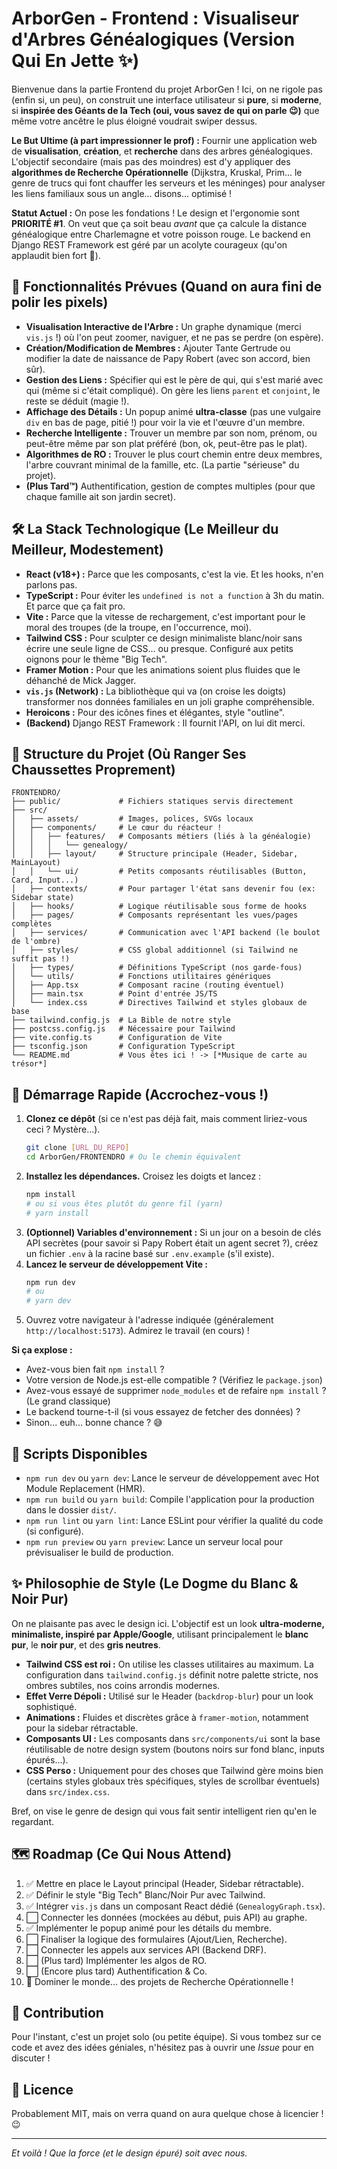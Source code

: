 
# ArborGen - Frontend : Visualiseur d'Arbres Généalogiques (Version Qui En Jette ✨)

Bienvenue dans la partie Frontend du projet ArborGen ! Ici, on ne rigole pas (enfin si, un peu), on construit une interface utilisateur si **pure**, si **moderne**, si **inspirée des Géants de la Tech (oui, vous savez de qui on parle 😉)** que même votre ancêtre le plus éloigné voudrait swiper dessus.

**Le But Ultime (à part impressionner le prof) :** Fournir une application web de **visualisation**, **création**, et **recherche** dans des arbres généalogiques. L'objectif secondaire (mais pas des moindres) est d'y appliquer des **algorithmes de Recherche Opérationnelle** (Dijkstra, Kruskal, Prim... le genre de trucs qui font chauffer les serveurs et les méninges) pour analyser les liens familiaux sous un angle... disons... optimisé !

**Statut Actuel :** On pose les fondations ! Le design et l'ergonomie sont **PRIORITÉ #1**. On veut que ça soit beau *avant* que ça calcule la distance généalogique entre Charlemagne et votre poisson rouge. Le backend en Django REST Framework est géré par un acolyte courageux (qu'on applaudit bien fort 👏).

## 🚀 Fonctionnalités Prévues (Quand on aura fini de polir les pixels)

*   **Visualisation Interactive de l'Arbre :** Un graphe dynamique (merci `vis.js` !) où l'on peut zoomer, naviguer, et ne pas se perdre (on espère).
*   **Création/Modification de Membres :** Ajouter Tante Gertrude ou modifier la date de naissance de Papy Robert (avec son accord, bien sûr).
*   **Gestion des Liens :** Spécifier qui est le père de qui, qui s'est marié avec qui (même si c'était compliqué). On gère les liens `parent` et `conjoint`, le reste se déduit (magie !).
*   **Affichage des Détails :** Un popup animé **ultra-classe** (pas une vulgaire `div` en bas de page, pitié !) pour voir la vie et l'œuvre d'un membre.
*   **Recherche Intelligente :** Trouver un membre par son nom, prénom, ou peut-être même par son plat préféré (bon, ok, peut-être pas le plat).
*   **Algorithmes de RO :** Trouver le plus court chemin entre deux membres, l'arbre couvrant minimal de la famille, etc. (La partie "sérieuse" du projet).
*   **(Plus Tard™️)** Authentification, gestion de comptes multiples (pour que chaque famille ait son jardin secret).

## 🛠️ La Stack Technologique (Le Meilleur du Meilleur, Modestement)

*   **React (v18+) :** Parce que les composants, c'est la vie. Et les hooks, n'en parlons pas.
*   **TypeScript :** Pour éviter les `undefined is not a function` à 3h du matin. Et parce que ça fait pro.
*   **Vite :** Parce que la vitesse de rechargement, c'est important pour le moral des troupes (de la troupe, en l'occurrence, moi).
*   **Tailwind CSS :** Pour sculpter ce design minimaliste blanc/noir sans écrire une seule ligne de CSS... ou presque. Configuré aux petits oignons pour le thème "Big Tech".
*   **Framer Motion :** Pour que les animations soient plus fluides que le déhanché de Mick Jagger.
*   **`vis.js` (Network) :** La bibliothèque qui va (on croise les doigts) transformer nos données familiales en un joli graphe compréhensible.
*   **Heroicons :** Pour des icônes fines et élégantes, style "outline".
*   **(Backend)** Django REST Framework : Il fournit l'API, on lui dit merci.

## 📂 Structure du Projet (Où Ranger Ses Chaussettes Proprement)

```
FRONTENDRO/
├── public/             # Fichiers statiques servis directement
├── src/
│   ├── assets/         # Images, polices, SVGs locaux
│   ├── components/     # Le cœur du réacteur !
│   │   ├── features/   # Composants métiers (liés à la généalogie)
│   │   │   └── genealogy/
│   │   ├── layout/     # Structure principale (Header, Sidebar, MainLayout)
│   │   └── ui/         # Petits composants réutilisables (Button, Card, Input...)
│   ├── contexts/       # Pour partager l'état sans devenir fou (ex: Sidebar state)
│   ├── hooks/          # Logique réutilisable sous forme de hooks
│   ├── pages/          # Composants représentant les vues/pages complètes
│   ├── services/       # Communication avec l'API backend (le boulot de l'ombre)
│   ├── styles/         # CSS global additionnel (si Tailwind ne suffit pas !)
│   ├── types/          # Définitions TypeScript (nos garde-fous)
│   └── utils/          # Fonctions utilitaires génériques
│   ├── App.tsx         # Composant racine (routing éventuel)
│   ├── main.tsx        # Point d'entrée JS/TS
│   └── index.css       # Directives Tailwind et styles globaux de base
├── tailwind.config.js  # La Bible de notre style
├── postcss.config.js   # Nécessaire pour Tailwind
├── vite.config.ts      # Configuration de Vite
├── tsconfig.json       # Configuration TypeScript
└── README.md           # Vous êtes ici ! -> [*Musique de carte au trésor*]
```

## 🏁 Démarrage Rapide (Accrochez-vous !)

1.  **Clonez ce dépôt** (si ce n'est pas déjà fait, mais comment liriez-vous ceci ? Mystère...).
    ```bash
    git clone [URL_DU_REPO]
    cd ArborGen/FRONTENDRO # Ou le chemin équivalent
    ```
2.  **Installez les dépendances.** Croisez les doigts et lancez :
    ```bash
    npm install
    # ou si vous êtes plutôt du genre fil (yarn)
    # yarn install
    ```
3.  **(Optionnel) Variables d'environnement :** Si un jour on a besoin de clés API secrètes (pour savoir si Papy Robert était un agent secret ?), créez un fichier `.env` à la racine basé sur `.env.example` (s'il existe).
4.  **Lancez le serveur de développement Vite :**
    ```bash
    npm run dev
    # ou
    # yarn dev
    ```
5.  Ouvrez votre navigateur à l'adresse indiquée (généralement `http://localhost:5173`). Admirez le travail (en cours) !

**Si ça explose :**
*   Avez-vous bien fait `npm install` ?
*   Votre version de Node.js est-elle compatible ? (Vérifiez le `package.json`)
*   Avez-vous essayé de supprimer `node_modules` et de refaire `npm install` ? (Le grand classique)
*   Le backend tourne-t-il (si vous essayez de fetcher des données) ?
*   Sinon... euh... bonne chance ? 😅

## 📜 Scripts Disponibles

*   `npm run dev` ou `yarn dev`: Lance le serveur de développement avec Hot Module Replacement (HMR).
*   `npm run build` ou `yarn build`: Compile l'application pour la production dans le dossier `dist/`.
*   `npm run lint` ou `yarn lint`: Lance ESLint pour vérifier la qualité du code (si configuré).
*   `npm run preview` ou `yarn preview`: Lance un serveur local pour prévisualiser le build de production.

## ✨ Philosophie de Style (Le Dogme du Blanc & Noir Pur)

On ne plaisante pas avec le design ici. L'objectif est un look **ultra-moderne, minimaliste, inspiré par Apple/Google**, utilisant principalement le **blanc pur**, le **noir pur**, et des **gris neutres**.

*   **Tailwind CSS est roi :** On utilise les classes utilitaires au maximum. La configuration dans `tailwind.config.js` définit notre palette stricte, nos ombres subtiles, nos coins arrondis modernes.
*   **Effet Verre Dépoli :** Utilisé sur le Header (`backdrop-blur`) pour un look sophistiqué.
*   **Animations :** Fluides et discrètes grâce à `framer-motion`, notamment pour la sidebar rétractable.
*   **Composants UI :** Les composants dans `src/components/ui` sont la base réutilisable de notre design system (boutons noirs sur fond blanc, inputs épurés...).
*   **CSS Perso :** Uniquement pour des choses que Tailwind gère moins bien (certains styles globaux très spécifiques, styles de scrollbar éventuels) dans `src/index.css`.

Bref, on vise le genre de design qui vous fait sentir intelligent rien qu'en le regardant.

## 🗺️ Roadmap (Ce Qui Nous Attend)

1.  ✅ Mettre en place le Layout principal (Header, Sidebar rétractable).
2.  ✅ Définir le style "Big Tech" Blanc/Noir Pur avec Tailwind.
3.  ✅ Intégrer `vis.js` dans un composant React dédié (`GenealogyGraph.tsx`).
4.  ⬜ Connecter les données (mockées au début, puis API) au graphe.
5.  ✅ Implémenter le popup animé pour les détails du membre.
6.  ⬜ Finaliser la logique des formulaires (Ajout/Lien, Recherche).
7.  ⬜ Connecter les appels aux services API (Backend DRF).
8.  ⬜ (Plus tard) Implémenter les algos de RO.
9.  ⬜ (Encore plus tard) Authentification & Co.
10. 🚀 Dominer le monde... des projets de Recherche Opérationnelle !

## 👋 Contribution

Pour l'instant, c'est un projet solo (ou petite équipe). Si vous tombez sur ce code et avez des idées géniales, n'hésitez pas à ouvrir une *Issue* pour en discuter !

## 📜 Licence

Probablement MIT, mais on verra quand on aura quelque chose à licencier ! 😉

---

*Et voilà ! Que la force (et le design épuré) soit avec nous.*

